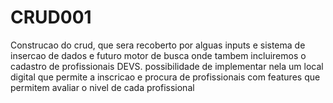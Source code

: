 # CRUD001
Construcao do crud, que sera recoberto por alguas inputs e sistema de insercao de dados e futuro motor de busca onde tambem incluiremos o cadastro de profissionais DEVS.
possibilidade de implementar nela um local digital que permite a inscricao e procura de profissionais com features que permitem avaliar o nivel de cada profissional
